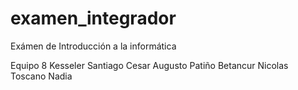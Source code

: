 # examen_integrador
Exámen de Introducción a la informática

Equipo 8
Kesseler Santiago
Cesar Augusto Patiño Betancur
Nicolas Toscano
Nadia 



